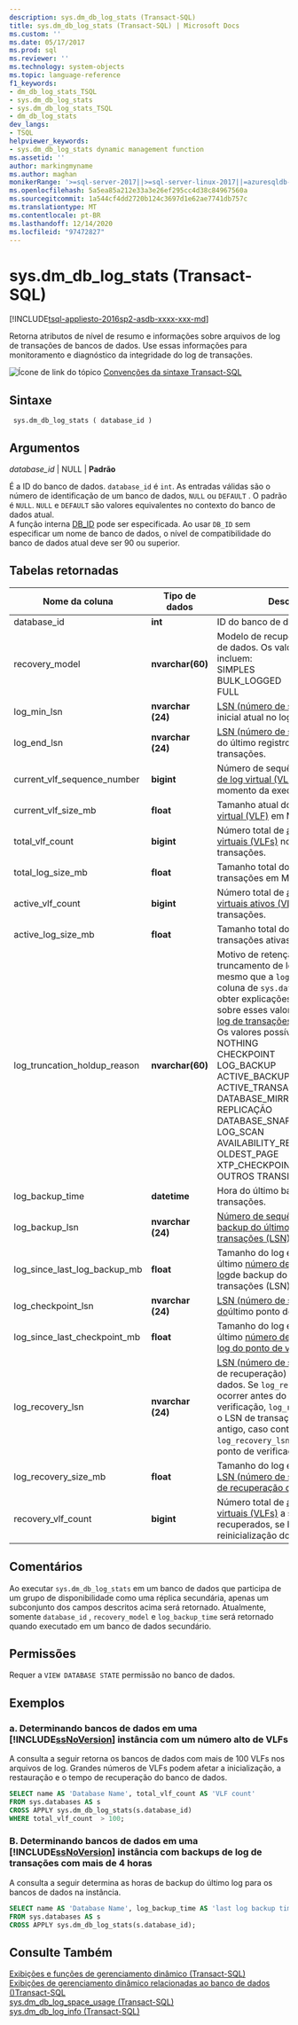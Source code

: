 ```yaml
---
description: sys.dm_db_log_stats (Transact-SQL)
title: sys.dm_db_log_stats (Transact-SQL) | Microsoft Docs
ms.custom: ''
ms.date: 05/17/2017
ms.prod: sql
ms.reviewer: ''
ms.technology: system-objects
ms.topic: language-reference
f1_keywords:
- dm_db_log_stats_TSQL
- sys.dm_db_log_stats
- sys.dm_db_log_stats_TSQL
- dm_db_log_stats
dev_langs:
- TSQL
helpviewer_keywords:
- sys.dm_db_log_stats dynamic management function
ms.assetid: ''
author: markingmyname
ms.author: maghan
monikerRange: '>=sql-server-2017||>=sql-server-linux-2017||=azuresqldb-mi-current'
ms.openlocfilehash: 5a5ea85a212e33a3e26ef295cc4d38c84967560a
ms.sourcegitcommit: 1a544cf4dd2720b124c3697d1e62ae7741db757c
ms.translationtype: MT
ms.contentlocale: pt-BR
ms.lasthandoff: 12/14/2020
ms.locfileid: "97472827"
---
```

# <a name="sysdm_db_log_stats-transact-sql"></a>sys.dm_db_log_stats (Transact-SQL)   
[!INCLUDE[tsql-appliesto-2016sp2-asdb-xxxx-xxx-md](../../includes/tsql-appliesto-2016sp2-asdb-xxxx-xxx-md.md)]

Retorna atributos de nível de resumo e informações sobre arquivos de log de transações de bancos de dados. Use essas informações para monitoramento e diagnóstico da integridade do log de transações.   
  
 ![Ícone de link do tópico](../../database-engine/configure-windows/media/topic-link.gif "Ícone de link do tópico") [Convenções da sintaxe Transact-SQL](../../t-sql/language-elements/transact-sql-syntax-conventions-transact-sql.md)  
  
## <a name="syntax"></a>Sintaxe  
  
```  
 sys.dm_db_log_stats ( database_id )
```  
  
## <a name="arguments"></a>Argumentos  

*database_id* | NULL | **Padrão**

É a ID do banco de dados. `database_id` é `int`. As entradas válidas são o número de identificação de um banco de dados, `NULL` ou `DEFAULT` . O padrão é `NULL`. `NULL` e `DEFAULT` são valores equivalentes no contexto do banco de dados atual.  
A função interna [DB_ID](../../t-sql/functions/db-id-transact-sql.md) pode ser especificada. Ao usar `DB_ID` sem especificar um nome de banco de dados, o nível de compatibilidade do banco de dados atual deve ser 90 ou superior.

  
## <a name="tables-returned"></a>Tabelas retornadas  
  
|Nome da coluna|Tipo de dados|Descrição|  
|-----------------|---------------|-----------------|  
|database_id    |**int**    |ID do banco de dados |  
|recovery_model |**nvarchar(60)**   |   Modelo de recuperação do banco de dados. Os valores possíveis incluem: <br /> SIMPLES<br /> BULK_LOGGED <br /> FULL |  
|log_min_lsn    |**nvarchar (24)**   |   [LSN (número de sequência de log)](../../relational-databases/sql-server-transaction-log-architecture-and-management-guide.md#Logical_Arch) inicial atual no log de transações.|  
|log_end_lsn    |**nvarchar (24)**   |   [LSN (número de sequência de log)](../../relational-databases/sql-server-transaction-log-architecture-and-management-guide.md#Logical_Arch) do último registro de log no log de transações.|  
|current_vlf_sequence_number    |**bigint** |   Número de sequência do [arquivo de log virtual (VLF)](../../relational-databases/sql-server-transaction-log-architecture-and-management-guide.md#physical_arch) atual no momento da execução.|  
|current_vlf_size_mb    |**float**  |   Tamanho atual do [arquivo de log virtual (VLF)](../../relational-databases/sql-server-transaction-log-architecture-and-management-guide.md#physical_arch) em MB.|   
|total_vlf_count    |**bigint** |   Número total de [arquivos de log virtuais (VLFs)](../../relational-databases/sql-server-transaction-log-architecture-and-management-guide.md#physical_arch) no log de transações. |  
|total_log_size_mb  |**float**  |   Tamanho total do log de transações em MB. |  
|active_vlf_count   |**bigint** |   Número total de [arquivos de log virtuais ativos (VLFs)](../../relational-databases/sql-server-transaction-log-architecture-and-management-guide.md#physical_arch) no log de transações.|  
|active_log_size_mb |**float**  |   Tamanho total do log de transações ativas em MB.|  
|log_truncation_holdup_reason   |**nvarchar(60)**   |   Motivo de retenção de truncamento de log. O valor é o mesmo que a  `log_reuse_wait_desc` coluna de `sys.databases` .  (Para obter explicações mais detalhadas sobre esses valores, consulte [o log de transações](../../relational-databases/logs/the-transaction-log-sql-server.md)). <br />Os valores possíveis incluem: <br />NOTHING<br />CHECKPOINT<br />LOG_BACKUP<br />ACTIVE_BACKUP_OR_RESTORE<br />ACTIVE_TRANSACTION<br />DATABASE_MIRRORING<br />REPLICAÇÃO<br />DATABASE_SNAPSHOT_CREATION<br />LOG_SCAN<br />AVAILABILITY_REPLICA<br />OLDEST_PAGE<br />XTP_CHECKPOINT<br />OUTROS TRANSITÓRIOS |  
|log_backup_time    |**datetime**   |   Hora do último backup do log de transações.|   
|log_backup_lsn |**nvarchar (24)**   |   [Número de sequência do log de backup do último log de transações (LSN)](../../relational-databases/sql-server-transaction-log-architecture-and-management-guide.md#Logical_Arch).|   
|log_since_last_log_backup_mb   |**float**  |   Tamanho do log em MB desde o último [número de sequência do log](../../relational-databases/sql-server-transaction-log-architecture-and-management-guide.md#Logical_Arch)de backup do log de transações (LSN).|  
|log_checkpoint_lsn |**nvarchar (24)**   |   [LSN (número de sequência de log) do](../../relational-databases/sql-server-transaction-log-architecture-and-management-guide.md#Logical_Arch)último ponto de verificação.|  
|log_since_last_checkpoint_mb   |**float**  |   Tamanho do log em MB desde o último [número de sequência de log do ponto de verificação (LSN)](../../relational-databases/sql-server-transaction-log-architecture-and-management-guide.md#Logical_Arch).|  
|log_recovery_lsn   |**nvarchar (24)**   |   [LSN (número de sequência de log](../../relational-databases/sql-server-transaction-log-architecture-and-management-guide.md#Logical_Arch) de recuperação) do banco de dados. Se `log_recovery_lsn` ocorrer antes do LSN do ponto de verificação, `log_recovery_lsn` será o LSN de transação ativa mais antigo, caso contrário, `log_recovery_lsn` será o LSN do ponto de verificação.|  
|log_recovery_size_mb   |**float**  |   Tamanho do log em MB desde o [LSN (número de sequência do log de recuperação de log)](../../relational-databases/sql-server-transaction-log-architecture-and-management-guide.md#Logical_Arch).|  
|recovery_vlf_count |**bigint** |   Número total de [arquivos de log virtuais (VLFs)](../../relational-databases/sql-server-transaction-log-architecture-and-management-guide.md#physical_arch) a serem recuperados, se houver failover ou reinicialização do servidor. |  


## <a name="remarks"></a>Comentários
Ao executar `sys.dm_db_log_stats` em um banco de dados que participa de um grupo de disponibilidade como uma réplica secundária, apenas um subconjunto dos campos descritos acima será retornado.  Atualmente, somente `database_id` , `recovery_model` e `log_backup_time` será retornado quando executado em um banco de dados secundário.   

## <a name="permissions"></a>Permissões  
Requer a `VIEW DATABASE STATE` permissão no banco de dados.   
  
## <a name="examples"></a>Exemplos  

### <a name="a-determining-databases-in-a-ssnoversion-instance-with-high-number-of-vlfs"></a>a. Determinando bancos de dados em uma [!INCLUDE[ssNoVersion](../../includes/ssnoversion-md.md)] instância com um número alto de VLFs   
A consulta a seguir retorna os bancos de dados com mais de 100 VLFs nos arquivos de log. Grandes números de VLFs podem afetar a inicialização, a restauração e o tempo de recuperação do banco de dados.

```sql  
SELECT name AS 'Database Name', total_vlf_count AS 'VLF count' 
FROM sys.databases AS s
CROSS APPLY sys.dm_db_log_stats(s.database_id) 
WHERE total_vlf_count  > 100;
```   

### <a name="b-determining-databases-in-a-ssnoversion-instance-with-transaction-log-backups-older-than-4-hours"></a>B. Determinando bancos de dados em uma [!INCLUDE[ssNoVersion](../../includes/ssnoversion-md.md)] instância com backups de log de transações com mais de 4 horas   
A consulta a seguir determina as horas de backup do último log para os bancos de dados na instância.

```sql  
SELECT name AS 'Database Name', log_backup_time AS 'last log backup time' 
FROM sys.databases AS s
CROSS APPLY sys.dm_db_log_stats(s.database_id); 
```

## <a name="see-also"></a>Consulte Também  
[Exibições e funções de gerenciamento dinâmico &#40;Transact-SQL&#41;](../../relational-databases/system-dynamic-management-views/system-dynamic-management-views.md)   
[Exibições de gerenciamento dinâmico relacionadas ao banco de dados &#40;&#41;Transact-SQL ](../../relational-databases/system-dynamic-management-views/database-related-dynamic-management-views-transact-sql.md)   
[sys.dm_db_log_space_usage &#40;Transact-SQL&#41;](../../relational-databases/system-dynamic-management-views/sys-dm-db-log-space-usage-transact-sql.md)   
[sys.dm_db_log_info &#40;Transact-SQL&#41;](../../relational-databases/system-dynamic-management-views/sys-dm-db-log-info-transact-sql.md)    
  
